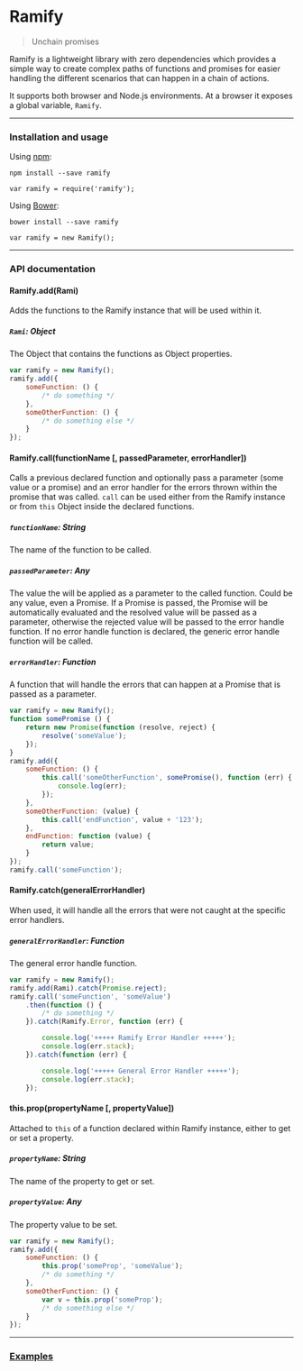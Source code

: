 # Ramify

> Unchain promises

Ramify is a lightweight library with zero dependencies which provides a simple way to create complex paths of functions and promises for easier handling the different scenarios that can happen in a chain of actions.

It supports both browser and Node.js environments. At a browser it exposes a global variable, `Ramify`.

---

### Installation and usage

Using [npm](https://www.npmjs.org/):

```
npm install --save ramify

var ramify = require('ramify');
```

Using [Bower](http://bower.io/):

```
bower install --save ramify

var ramify = new Ramify();
```

---

### API documentation

#### Ramify.add(Rami)
Adds the functions to the Ramify instance that will be used within it.
##### `Rami`: Object
The Object that contains the functions as Object properties.
```javascript
var ramify = new Ramify();
ramify.add({
    someFunction: () {
        /* do something */
    },
    someOtherFunction: () {
        /* do something else */
    }
});
```

#### Ramify.call(functionName \[, passedParameter, errorHandler\])
Calls a previous declared function and optionally pass a parameter (some value or a promise) and an error handler for the errors thrown within the promise that was called. `call` can be used either from the Ramify instance or from `this` Object inside the declared functions.
##### `functionName`: String
The name of the function to be called.
##### `passedParameter`: Any
The value the will be applied as a parameter to the called function. Could be any value, even a Promise. If a Promise is passed, the Promise will be automatically evaluated and the resolved value will be passed as a parameter, otherwise the rejected value will be passed to the error handle function. If no error handle function is declared, the generic error handle function will be called.
##### `errorHandler`: Function
A function that will handle the errors that can happen at a Promise that is passed as a parameter.
```javascript
var ramify = new Ramify();
function somePromise () {
    return new Promise(function (resolve, reject) {
        resolve('someValue');
    });
}
ramify.add({
    someFunction: () {
        this.call('someOtherFunction', somePromise(), function (err) {
            console.log(err);
        });
    },
    someOtherFunction: (value) {
        this.call('endFunction', value + '123');
    },
    endFunction: function (value) {
        return value;
    }
});
ramify.call('someFunction');
```

#### Ramify.catch(generalErrorHandler)
When used, it will handle all the errors that were not caught at the specific error handlers.
##### `generalErrorHandler`: Function
The general error handle function.
```javascript
var ramify = new Ramify();
ramify.add(Rami).catch(Promise.reject);
ramify.call('someFunction', 'someValue')
    .then(function () {
        /* do something */
    }).catch(Ramify.Error, function (err) {

        console.log('+++++ Ramify Error Handler +++++');
        console.log(err.stack);
    }).catch(function (err) {

        console.log('+++++ General Error Handler +++++');
        console.log(err.stack);
    });
```

#### this.prop(propertyName \[, propertyValue\])
Attached to `this` of a function declared within Ramify instance, either to get or set a property.
##### `propertyName`: String
The name of the property to get or set.
##### `propertyValue`: Any
The property value to be set.
```javascript
var ramify = new Ramify();
ramify.add({
    someFunction: () {
        this.prop('someProp', 'someValue');
        /* do something */
    },
    someOtherFunction: () {
        var v = this.prop('someProp');
        /* do something else */
    }
});
```
---

### [Examples](examples)
